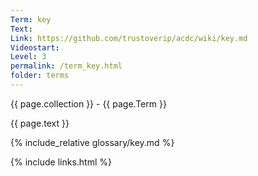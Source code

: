 ```yaml
---
Term: key
Text: 
Link: https://github.com/trustoverip/acdc/wiki/key.md
Videostart: 
Level: 3
permalink: /term_key.html
folder: terms
---
```


{{ page.collection }} - {{ page.Term }}

   {{ page.text }}

{% include_relative glossary/key.md %}

 {% include links.html %} 
